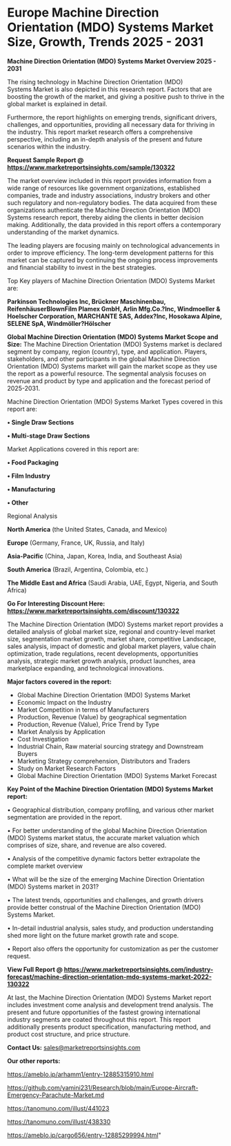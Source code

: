  # Europe Machine Direction Orientation  (MDO) Systems Market Size, Growth, Trends 2025 - 2031

<Strong> Machine Direction Orientation  (MDO) Systems Market Overview 2025 - 2031</strong>

The rising technology in Machine Direction Orientation  (MDO) Systems Market is also depicted in this research report. Factors that are boosting the growth of the market, and giving a positive push to thrive in the global market is explained in detail.

Furthermore, the report highlights on emerging trends, significant drivers, challenges, and opportunities, providing all necessary data for thriving in the industry. This report market research offers a comprehensive perspective, including an in-depth analysis of the present and future scenarios within the industry.

<strong>Request Sample Report @ <a href=https://www.marketreportsinsights.com/sample/130322>https://www.marketreportsinsights.com/sample/130322</a></strong>

The market overview included in this report provides information from a wide range of resources like government organizations, established companies, trade and industry associations, industry brokers and other such regulatory and non-regulatory bodies. The data acquired from these organizations authenticate the Machine Direction Orientation  (MDO) Systems research report, thereby aiding the clients in better decision making. Additionally, the data provided in this report offers a contemporary understanding of the market dynamics.

The leading players are focusing mainly on technological advancements in order to improve efficiency. The long-term development patterns for this market can be captured by continuing the ongoing process improvements and financial stability to invest in the best strategies.

Top Key players of Machine Direction Orientation  (MDO) Systems Market are:

<strong>Parkinson Technologies Inc, Brückner Maschinenbau, ReifenhäuserBlownFilm Plamex GmbH, Arlin Mfg.Co.?Inc, Windmoeller & Hoelscher Corporation, MARCHANTE SAS, Addex?Inc, Hosokawa Alpine, SELENE SpA, Windmöller?Hölscher</strong>

<strong><b>Global Machine Direction Orientation  (MDO) Systems Market Scope and Size:</b></strong>
The Machine Direction Orientation  (MDO) Systems market is declared segment by company, region (country), type, and application. Players, stakeholders, and other participants in the global Machine Direction Orientation  (MDO) Systems market will gain the market scope as they use the report as a powerful resource. The segmental analysis focuses on revenue and product by type and application and the forecast period of 2025-2031.

Machine Direction Orientation  (MDO) Systems Market Types covered in this report are:

<strong>• Single Draw Sections

• Multi-stage Draw Sections</strong>

Market Applications covered in this report are:

<strong>• Food Packaging

• Film Industry

• Manufacturing

• Other</strong> 

Regional Analysis

<strong>North America</strong> (the United States, Canada, and Mexico)

<strong>Europe</strong> (Germany, France, UK, Russia, and Italy)

<strong>Asia-Pacific</strong> (China, Japan, Korea, India, and Southeast Asia)

<strong>South America</strong> (Brazil, Argentina, Colombia, etc.)

<strong>The Middle East and Africa</strong> (Saudi Arabia, UAE, Egypt, Nigeria, and South Africa)

<strong>Go For Interesting Discount Here: <a href=https://www.marketreportsinsights.com/discount/130322>https://www.marketreportsinsights.com/discount/130322</a></strong>

The Machine Direction Orientation  (MDO) Systems market report provides a detailed analysis of global market size, regional and country-level market size, segmentation market growth, market share, competitive Landscape, sales analysis, impact of domestic and global market players, value chain optimization, trade regulations, recent developments, opportunities analysis, strategic market growth analysis, product launches, area marketplace expanding, and technological innovations.

<strong><b>Major factors covered in the report:</b></strong>
<ul>
  <li>Global Machine Direction Orientation  (MDO) Systems Market </li>
  <li>Economic Impact on the Industry</li>
  <li>Market Competition in terms of Manufacturers</li>
  <li>Production, Revenue (Value) by geographical segmentation</li>
  <li>Production, Revenue (Value), Price Trend by Type</li>
  <li>Market Analysis by Application</li>
  <li>Cost Investigation</li>
  <li>Industrial Chain, Raw material sourcing strategy and Downstream Buyers</li>
  <li>Marketing Strategy comprehension, Distributors and Traders</li>
  <li>Study on Market Research Factors</li>
  <li>Global Machine Direction Orientation  (MDO) Systems Market Forecast</li>
</ul>

<strong><b>Key Point of the Machine Direction Orientation  (MDO) Systems Market report:</b></strong>

• Geographical distribution, company profiling, and various other market segmentation are provided in the report.

• For better understanding of the global Machine Direction Orientation  (MDO) Systems market status, the accurate market valuation which comprises of size, share, and revenue are also covered.

• Analysis of the competitive dynamic factors better extrapolate the complete market overview

• What will be the size of the emerging Machine Direction Orientation  (MDO) Systems market in 2031?

• The latest trends, opportunities and challenges, and growth drivers provide better construal of the Machine Direction Orientation  (MDO) Systems Market.

• In-detail industrial analysis, sales study, and production understanding shed more light on the future market growth rate and scope.

• Report also offers the opportunity for customization as per the customer request.

<strong><b>View Full Report @ <a href=https://www.marketreportsinsights.com/industry-forecast/machine-direction-orientation-mdo-systems-market-2022-130322>https://www.marketreportsinsights.com/industry-forecast/machine-direction-orientation-mdo-systems-market-2022-130322</a></b></strong>


At last, the Machine Direction Orientation  (MDO) Systems Market report includes investment come analysis and development trend analysis. The present and future opportunities of the fastest growing international industry segments are coated throughout this report. This report additionally presents product specification, manufacturing method, and product cost structure, and price structure.

<strong>Contact Us:</strong>
sales@marketreportsinsights.com

<strong>Our other reports:</strong>

<a href=https://ameblo.jp/arhamm1/entry-12885315910.html>https://ameblo.jp/arhamm1/entry-12885315910.html</a>

<a href=https://github.com/yamini231/Research/blob/main/Europe-Aircraft-Emergency-Parachute-Market.md>https://github.com/yamini231/Research/blob/main/Europe-Aircraft-Emergency-Parachute-Market.md</a>

<a href=https://tanomuno.com/illust/441023>https://tanomuno.com/illust/441023</a>

<a href=https://tanomuno.com/illust/438330>https://tanomuno.com/illust/438330</a>

<a href=https://ameblo.jp/cargo656/entry-12885299994.html>https://ameblo.jp/cargo656/entry-12885299994.html</a>"
